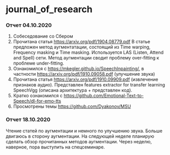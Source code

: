 # journal_of_research

### Отчет 04.10.2020

1. Собеседование со Сбером
2. Прочитана статья https://arxiv.org/pdf/1904.08779.pdf
В статье предложен метод аугментатации, состоящий из Time warping, Frequency masking и Time masking.
Используется LAS (Listen, Attend and Spell) сети. Метод аугментации сводит проблему over-fitting к проблеме under-fitting.
3. Ознакомился с https://mkegler.github.io/SpeechInpainting/, в частности https://arxiv.org/pdf/1910.09058.pdf (улучшение звука)
4. Прочитана статья https://arxiv.org/pdf/1910.09909.pdf (извлечение признаков аудио).
Представлен features extractor for transfer learning SpeechVgg (описана архитектура + представлен код).
5. Кратко ознакомился с https://github.com/Emotional-Text-to-Speech/dl-for-emo-tts
6. Просмотрены темы https://github.com/Dyakonov/MSU

### Отчет 18.10.2020
Чтение статей по аугментации и немного по улучшению звука. Больше двигаюсь в сторону аугментации. 
На следующей неделе планирую сделать обзор прочитанных методов аугментации. 
Через неделю, наверное, пора выступить на спецсеминаре.
